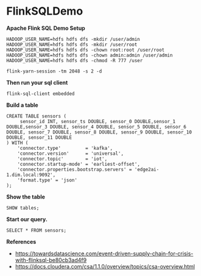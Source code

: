 # FlinkSQLDemo
**Apache Flink SQL Demo Setup**

```
HADOOP_USER_NAME=hdfs hdfs dfs -mkdir /user/admin
HADOOP_USER_NAME=hdfs hdfs dfs -mkdir /user/root
HADOOP_USER_NAME=hdfs hdfs dfs -chown root:root /user/root
HADOOP_USER_NAME=hdfs hdfs dfs -chown admin:admin /user/admin
HADOOP_USER_NAME=hdfs hdfs dfs -chmod -R 777 /user

flink-yarn-session -tm 2048 -s 2 -d

```


**Then run your sql client**

```
flink-sql-client embedded
```

**Build a table**

```
CREATE TABLE sensors (
	 sensor_id INT, sensor_ts DOUBLE, sensor_0 DOUBLE,sensor_1 DOUBLE,sensor_3 DOUBLE, sensor_4 DOUBLE, sensor_5 DOUBLE, sensor_6 DOUBLE, sensor_7 DOUBLE, sensor_8 DOUBLE, sensor_9 DOUBLE, sensor_10 DOUBLE, sensor_11 DOUBLE
) WITH (
	'connector.type'    	 = 'kafka',
	'connector.version' 	 = 'universal',
	'connector.topic'   	 = 'iot',
	'connector.startup-mode' = 'earliest-offset',
	'connector.properties.bootstrap.servers' = 'edge2ai-1.dim.local:9092',
	'format.type' = 'json'
);

```

**Show the table**

```
SHOW tables;

```

**Start our query.**

```
SELECT * FROM sensors;
```




**References**

* https://towardsdatascience.com/event-driven-supply-chain-for-crisis-with-flinksql-be80cb3ad4f9
* https://docs.cloudera.com/csa/1.1.0/overview/topics/csa-overview.html



